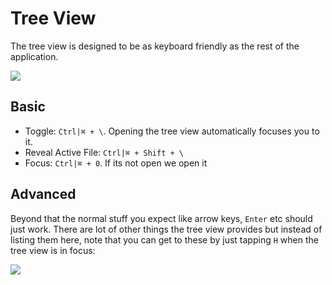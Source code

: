 # Tree View
The tree view is designed to be as keyboard friendly as the rest of the application.

![](https://raw.githubusercontent.com/alm-tools/alm-tools.github.io/master/screens/tree/basic.png)

## Basic

* Toggle: `Ctrl|⌘ + \`. Opening the tree view automatically focuses you to it.
* Reveal Active File: `Ctrl|⌘ + Shift + \`
* Focus: `Ctrl|⌘ + 0`. If its not open we open it

## Advanced

Beyond that the normal stuff you expect like arrow keys, `Enter` etc should just work. There are lot of other things the tree view provides but instead of listing them here, note that you can get to these by just tapping `H` when the tree view is in focus:

![](https://raw.githubusercontent.com/alm-tools/alm-tools.github.io/master/screens/tree/help.png)
